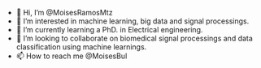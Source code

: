 - 👋 Hi, I’m @MoisesRamosMtz
- 👀 I’m interested in machine learning, big data and signal processings.
- 🌱 I’m currently learning a PhD. in Electrical engineering.
- 💞️ I’m looking to collaborate on biomedical signal processings and data classification using machine learnings.
- 📫 How to reach me @MoisesBul

<!---
MoisesRamosMtz/MoisesRamosMtz is a ✨ special ✨ repository because its `README.md` (this file) appears on your GitHub profile.
You can click the Preview link to take a look at your changes.
--->
